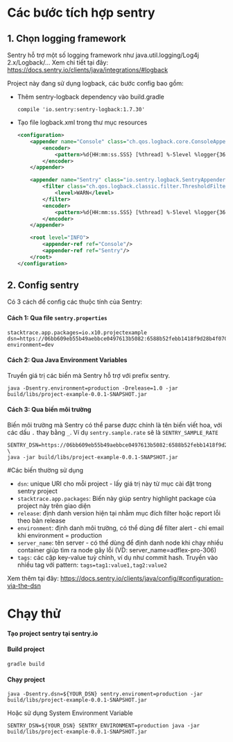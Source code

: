 # Các bước tích hợp sentry
## 1. Chọn logging framework 
Sentry hỗ trợ một số logging framework như java.util.logging/Log4j 2.x/Logback/...
Xem chi tiết tại đây: https://docs.sentry.io/clients/java/integrations/#logback 

Project này đang sử dụng logback, các bước config bao gồm:
- Thêm sentry-logback dependency vào build.gradle
    ```shell script
    compile 'io.sentry:sentry-logback:1.7.30'
    ``` 
- Tạo file logback.xml trong thư mục resources
    ```xml
    <configuration>
        <appender name="Console" class="ch.qos.logback.core.ConsoleAppender">
            <encoder>
                <pattern>%d{HH:mm:ss.SSS} [%thread] %-5level %logger{36} - %msg%n</pattern>
            </encoder>
        </appender>
    
        <appender name="Sentry" class="io.sentry.logback.SentryAppender">
            <filter class="ch.qos.logback.classic.filter.ThresholdFilter">
                <level>WARN</level>
            </filter>
            <encoder>
                <pattern>%d{HH:mm:ss.SSS} [%thread] %-5level %logger{36} - %msg%n</pattern>
            </encoder>
        </appender>
    
        <root level="INFO">
            <appender-ref ref="Console"/>
            <appender-ref ref="Sentry"/>
        </root>
    </configuration>
    ```

## 2. Config sentry
Có 3 cách để config các thuộc tính của Sentry:
#### Cách 1: Qua file `sentry.properties` 
```
stacktrace.app.packages=io.x10.projectexample
dsn=https://06bb609eb55b49aebbce0497613b5082:6588b52febb1418f9d28b4f07090ff9b@sentry.eway.vn/77
environment=dev
```

#### Cách 2: Qua Java Environment Variables
Truyền giá trị các biến mà Sentry hỗ trợ với prefix sentry.
```shell script
java -Dsentry.environment=production -Drelease=1.0 -jar build/libs/project-example-0.0.1-SNAPSHOT.jar
```

#### Cách 3: Qua biến môi trường
Biến môi trường mà Sentry có thể parse được chính là tên biến viết hoa, với các dấu `.` thay bằng `_`. Ví dụ `sentry.sample.rate` sẽ là `SENTRY_SAMPLE_RATE`
```shell script
SENTRY_DSN=https://06bb609eb55b49aebbce0497613b5082:6588b52febb1418f9d28b4f07090ff9b@sentry.eway.vn/77 \ 
java -jar build/libs/project-example-0.0.1-SNAPSHOT.jar 
```

#Các biến thường sử dụng
- `dsn`: unique URI cho mỗi project - lấy giá trị này từ mục cài đặt trong sentry project
- `stacktrace.app.packages`: Biến này giúp sentry highlight package của project này trên giao diện
- `release`: định danh version hiện tại nhằm mục đích filter hoặc report lỗi theo bản release
- `environment`: định danh môi trường, có thể dùng để filter alert - chỉ email khi environment = production
- `server_name`: tên server - có thể dùng để định danh node khi chạy nhiều container giúp tìm ra node gây lỗi (VD: server_name=adflex-pro-306)
- `tags`: các cặp key-value tuỳ chỉnh, ví dụ như commit hash. 
Truyền vào nhiều tag với pattern: `tags=tag1:value1,tag2:value2`

Xem thêm tại đây: https://docs.sentry.io/clients/java/config/#configuration-via-the-dsn

# Chạy thử
#### Tạo project sentry tại sentry.io
#### Build project
```shell script
gradle build
```
#### Chạy project
```shell script
java -Dsentry.dsn=${YOUR_DSN} sentry.enviroment=production -jar build/libs/project-example-0.0.1-SNAPSHOT.jar
```

Hoặc sử dụng System Environment Variable
```shell script
SENTRY_DSN=${YOUR_DSN} SENTRY_ENVIRONMENT=production java -jar build/libs/project-example-0.0.1-SNAPSHOT.jar
```

